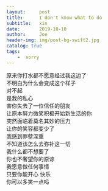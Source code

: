 ```yaml
---
layout:     post
title:      I don't know what to do
subtitle:   xin
date:       2019-10-10
author:     Joe
header-img: img/post-bg-swift2.jpg
catalog: true
tags:
    -  sorry   
---
```

原来你打水都不愿意经过我这边了  
不明白为什么会变成这个样子  
对不起  
是我的私心  
害你失去了一位信任的朋友  
让原本努力微笑积极开始新生活的你  
突然面临着莫名其妙的压力  
让你的笑容都变少了  
我感到罪孽深重  
不知道该怎么去弥补这一切  
我什么都不想要了  
你也不奢望你的原谅  
我愿意做任何事情  
只要你能开心 快乐  
你可以多笑一点吗

